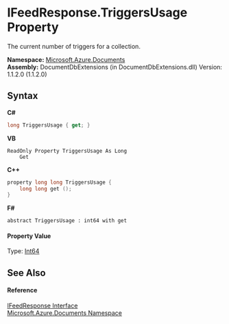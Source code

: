 # IFeedResponse.TriggersUsage Property 
 

The current number of triggers for a collection.

**Namespace:**&nbsp;<a href="856b2e23-9c8b-2618-f913-67d85d500616">Microsoft.Azure.Documents</a><br />**Assembly:**&nbsp;DocumentDbExtensions (in DocumentDbExtensions.dll) Version: 1.1.2.0 (1.1.2.0)

## Syntax

**C#**<br />
``` C#
long TriggersUsage { get; }
```

**VB**<br />
``` VB
ReadOnly Property TriggersUsage As Long
	Get
```

**C++**<br />
``` C++
property long long TriggersUsage {
	long long get ();
}
```

**F#**<br />
``` F#
abstract TriggersUsage : int64 with get

```


#### Property Value
Type: <a href="http://msdn2.microsoft.com/en-us/library/6yy583ek" target="_blank">Int64</a>

## See Also


#### Reference
<a href="cbcd444d-ffe1-6199-9c3a-29fa6b4f474e">IFeedResponse Interface</a><br /><a href="856b2e23-9c8b-2618-f913-67d85d500616">Microsoft.Azure.Documents Namespace</a><br />